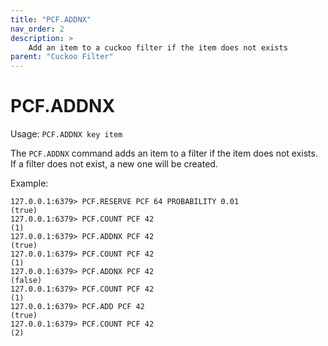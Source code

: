 ```yaml
---
title: "PCF.ADDNX"
nav_order: 2
description: >
    Add an item to a cuckoo filter if the item does not exists
parent: "Cuckoo Filter"
---
```


# PCF.ADDNX

Usage: `PCF.ADDNX key item`

The `PCF.ADDNX` command adds an item to a filter if the item does not exists. If a filter does not exist, a new one will be created.

Example:
```
127.0.0.1:6379> PCF.RESERVE PCF 64 PROBABILITY 0.01
(true)
127.0.0.1:6379> PCF.COUNT PCF 42
(1)
127.0.0.1:6379> PCF.ADDNX PCF 42
(true)
127.0.0.1:6379> PCF.COUNT PCF 42
(1)
127.0.0.1:6379> PCF.ADDNX PCF 42
(false)
127.0.0.1:6379> PCF.COUNT PCF 42
(1)
127.0.0.1:6379> PCF.ADD PCF 42
(true)
127.0.0.1:6379> PCF.COUNT PCF 42
(2)
```